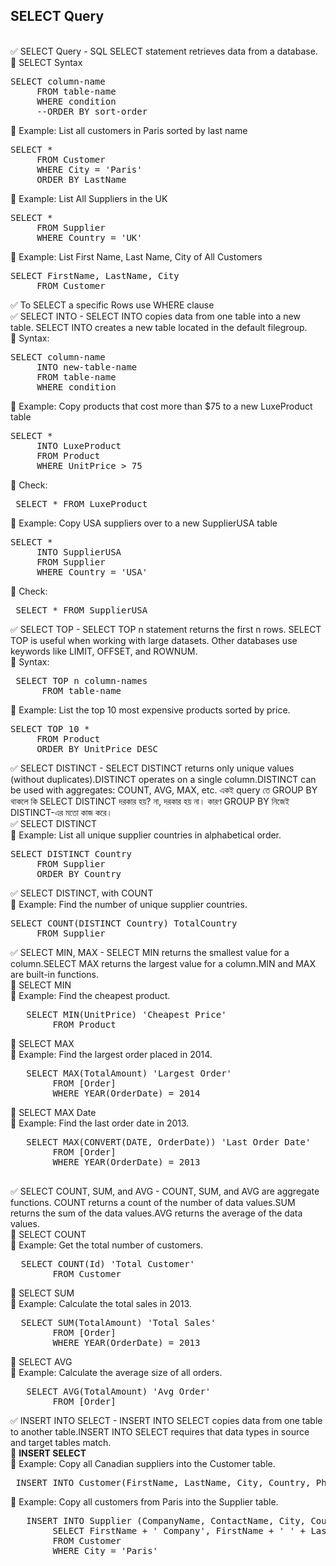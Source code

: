 ## SELECT Query 
<br>
✅ SELECT Query - SQL SELECT statement retrieves data from a database.<br> 
	🔹 SELECT Syntax 
<pre>SELECT column-name 
	 FROM table-name 
	 WHERE condition 
	 --ORDER BY sort-order </pre>   
	🔹 Example: List all customers in Paris sorted by last name 
<pre>SELECT * 
	 FROM Customer
	 WHERE City = 'Paris'
	 ORDER BY LastName </pre>
	🔹 Example: List All Suppliers in the UK
<pre>SELECT * 
	 FROM Supplier
	 WHERE Country = 'UK' </pre>
	🔹 Example: List First Name, Last Name, City of All Customers 
<pre>SELECT FirstName, LastName, City
	 FROM Customer </pre> 
✅ To SELECT a specific Rows use WHERE clause <br>
✅ SELECT INTO - SELECT INTO copies data from one table into a new table. SELECT INTO creates a new table located in the default filegroup.  <br> 
	🔹 Syntax: 
<pre>SELECT column-name 
	 INTO new-table-name 
	 FROM table-name 
	 WHERE condition </pre>
	🔹 Example: Copy products that cost more than $75 to a new LuxeProduct table 
<pre>SELECT * 
	 INTO LuxeProduct 
	 FROM Product
	 WHERE UnitPrice > 75 </pre>
	🔹 Check:
<pre> SELECT * FROM LuxeProduct </pre>
	🔹 Example: Copy USA suppliers over to a new SupplierUSA table
<pre>SELECT * 
	 INTO SupplierUSA 
	 FROM Supplier
	 WHERE Country = 'USA' </pre>	
	🔹 Check: 
<pre> SELECT * FROM SupplierUSA </pre>
✅ SELECT TOP - SELECT TOP n statement returns the first n rows. SELECT TOP is useful when working with large datasets. Other databases use keywords like LIMIT, OFFSET, and ROWNUM.  <br> 
	🔹 Syntax: 
<pre> SELECT TOP n column-names 
	  FROM table-name  </pre> 
	🔹 Example: List the top 10 most expensive products sorted by price.
<pre>SELECT TOP 10 * 
	 FROM Product
	 ORDER BY UnitPrice DESC  </pre>	
✅ SELECT DISTINCT - SELECT DISTINCT returns only unique values (without duplicates).DISTINCT operates on a single column.DISTINCT can be used with aggregates: COUNT, AVG, MAX, etc. একই query তে GROUP BY থাকলে কি SELECT DISTINCT দরকার হয়? না, দরকার হয় না। কারণ GROUP BY নিজেই DISTINCT-এর মতো কাজ করে।  <br> 
✅ SELECT DISTINCT <br> 
	🔹 Example: List all unique supplier countries in alphabetical order. 
<pre>SELECT DISTINCT Country
	 FROM Supplier
	 ORDER BY Country</pre>
✅ SELECT DISTINCT, with COUNT <br> 
	🔹 Example: Find the number of unique supplier countries. 
<pre>SELECT COUNT(DISTINCT Country) TotalCountry
	 FROM Supplier </pre>		
✅ SELECT MIN, MAX - SELECT MIN returns the smallest value for a column.SELECT MAX returns the largest value for a column.MIN and MAX are built-in functions. <br> 
	🔹 SELECT MIN  <br> 
	🔹 Example: Find the cheapest product.  
<pre>   SELECT MIN(UnitPrice) 'Cheapest Price'
		FROM Product </pre> 	
	🔹 SELECT MAX  <br> 
	🔹 Example: Find the largest order placed in 2014. 
<pre>   SELECT MAX(TotalAmount) 'Largest Order'
		FROM [Order] 
		WHERE YEAR(OrderDate) = 2014 </pre>	
	🔹 SELECT MAX Date  <br> 
	🔹 Example: Find the last order date in 2013.  
<pre>   SELECT MAX(CONVERT(DATE, OrderDate)) 'Last Order Date'
		FROM [Order]
		WHERE YEAR(OrderDate) = 2013 <br> </pre>	
✅ SELECT COUNT, SUM, and AVG - COUNT, SUM, and AVG are aggregate functions. COUNT returns a count of the number of data values.SUM returns the sum of the data values.AVG returns the average of the data values. <br> 
	🔹 SELECT COUNT  <br> 
	🔹 Example: Get the total number of customers. 
<pre>  SELECT COUNT(Id) 'Total Customer'
		FROM Customer </pre>		
	🔹 SELECT SUM  <br> 
	🔹 Example: Calculate the total sales in 2013. 
<pre>  SELECT SUM(TotalAmount) 'Total Sales'
		FROM [Order]
		WHERE YEAR(OrderDate) = 2013 </pre>
	🔹 SELECT AVG  <br> 
	🔹 Example: Calculate the average size of all orders. 
<pre>   SELECT AVG(TotalAmount) 'Avg Order'
		FROM [Order] </pre>
✅ INSERT INTO SELECT - INSERT INTO SELECT copies data from one table to another table.INSERT INTO SELECT requires that data types in source and target tables match. <br> 
	🔹 <b> INSERT SELECT </b> <br> 
	🔹 Example: Copy all Canadian suppliers into the Customer table. 
	<pre> INSERT INTO Customer(FirstName, LastName, City, Country, Phone ) </pre>	
	🔹 Example: Copy all customers from Paris into the Supplier table.
<pre>   INSERT INTO Supplier (CompanyName, ContactName, City, Country, Phone)
		SELECT FirstName + ' Company', FirstName + ' ' + LastName, City, Country, Phone
		FROM Customer
		WHERE City = 'Paris'
 </pre>
		


  
